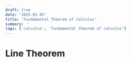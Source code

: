 ```yaml
---
draft: true
date: '2025-01-03'
title: 'Fundamental Theorem of Calculus'
summary: ''
tags: ['calculus', 'fundamental theorem of calculus']
---
```


# Line Theorem

